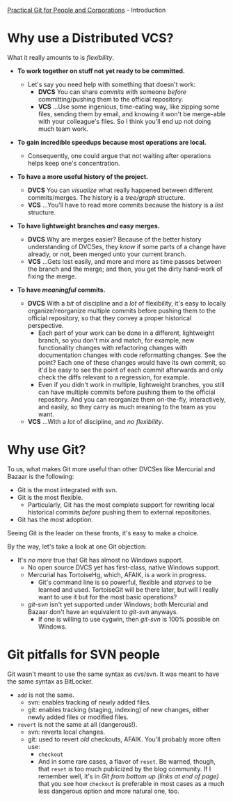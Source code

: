 [Practical Git for People and Corporations](..) - Introduction

# Why use a Distributed VCS?

What it really amounts to is *flexibility*.

* **To work together on stuff not yet ready to be committed.**
	* Let's say you need help with something that doesn't work:
        * **DVCS** You can share *commits* with someone *before* committing/pushing them to the official repository.
        * **VCS** ...Use some ingenious, time-eating way, like zipping some files, sending them by email, and knowing it won't be merge-able with your colleague's files. So I think you'll end up not doing much team work.

* **To gain incredible speedups because most operations are local.**
    * Consequently, one could argue that not waiting after operations helps keep one's concentration.

* **To have a more useful history of the project.**
    * **DVCS** You can *visualize* what really happened between different commits/merges. The history is a *tree/graph* structure.
    * **VCS** ...You'll have to read more commits because the history is a *list* structure.

* **To have lightweight branches *and* easy merges.**
    * **DVCS** Why are merges easier? Because of the better history understanding of DVCSes, they *know* if some parts of a change have already, or not, been merged unto your current branch.
    * **VCS** ...Gets lost easily, and more and more as time passes between the branch and the merge; and then, you get the dirty hand-work of fixing the merge.

* **To have *meaningful* commits.**
    * **DVCS** With a *bit* of discipline and a *lot* of flexibility, it's easy to locally organize/reorganize multiple commits before pushing them to the official repository, so that they convey a proper historical perspective.
        * Each part of your work can be done in a different, lightweight branch, so you don't mix and match, for example, new functionality changes with refactoring changes with documentation changes with code reformatting changes. See the point? Each one of these changes would have its own commit, so it'd be easy to see the point of each commit afterwards and only check the diffs relevant to a regression, for example.
        * Even if you didn't work in multiple, lightweight branches, you still can have multiple commits before pushing them to the official repository. And you can reorganize them on-the-fly, interactively, and easily, so they carry as much meaning to the team as you want.
    * **VCS** ...With a *lot* of discipline, and *no flexibility*.

# Why use Git?

To us, what makes Git more useful than other DVCSes like Mercurial and Bazaar is the following:

* Git is the most integrated with svn.
* Git is the most flexible.
    * Particularly, Git has the most complete support for rewriting local historical commits *before* pushing them to external repositories.
* Git has the most adoption.

Seeing Git is the leader on these fronts, it's easy to make a choice.

By the way, let's take a look at one Git objection:

* It's *no more* true that Git has almost no Windows support.
    * No open source DVCS yet has first-class, native Windows support.
    * Mercurial has TortoiseHg, which, AFAIK, is a work in progress.
        * Git's command line is so powerful, flexible and *starves* to be learned and used. TortoiseGit will be there later, but will I really want to use it but for the most basic operations?
    * *git-svn* isn't yet supported under Windows; both Mercurial and Bazaar don't have an equivalent to *git-svn* anyways.
        * If one is willing to use cygwin, then *git-svn* is 100% possible on Windows.

# Git pitfalls for SVN people

Git wasn't meant to use the same syntax as cvs/svn. It was meant to have the same syntax as BitLocker.

* `add` is not the same.
    * svn: enables tracking of newly added files.
    * git: enables tracking (staging, indexing) of new changes, either newly added files or modified files.
* `revert` is not the same at all (dangerous!).
    * svn: reverts local changes.
    * git: used to revert *old* checkouts, AFAIK. You'll probably more often use:
        * `checkout`
        * And in some rare cases, a flavor of `reset`. Be warned, though, that `reset` is too much publicized by the blog community. If I remember well, it's in *Git from bottom up (links at end of page)* that you see how `checkout` is preferable in most cases as a much less dangerous option and more natural one, too.
